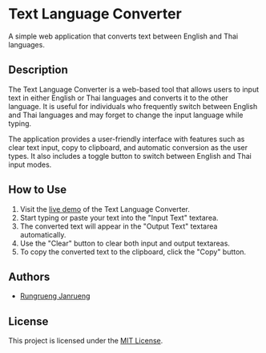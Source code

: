 # Text Language Converter

A simple web application that converts text between English and Thai languages.

## Description

The Text Language Converter is a web-based tool that allows users to input text in either English or Thai languages and converts it to the other language. It is useful for individuals who frequently switch between English and Thai languages and may forget to change the input language while typing.

The application provides a user-friendly interface with features such as clear text input, copy to clipboard, and automatic conversion as the user types. It also includes a toggle button to switch between English and Thai input modes.

## How to Use

1. Visit the [live demo](https://en2th.rungrueng.site/) of the Text Language Converter.
2. Start typing or paste your text into the "Input Text" textarea.
3. The converted text will appear in the "Output Text" textarea automatically.
4. Use the "Clear" button to clear both input and output textareas.
5. To copy the converted text to the clipboard, click the "Copy" button.

## Authors

- [Rungrueng Janrueng](https://github.com/RUNG5445)

## License

This project is licensed under the [MIT License](LICENSE).
